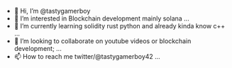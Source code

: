 - 👋 Hi, I’m @tastygamerboy
- 👀 I’m interested in Blockchain development mainly solana ...
- 🌱 I’m currently learning solidity rust python and already kinda know c++ ...
- 💞️ I’m looking to collaborate on youtube videos or blockchain development; ...
- 📫 How to reach me twitter/@tastygamerboy42 ...

<!---
tastygamerbot/tastygamerboy is a ✨ special ✨ repository because its `README.md` (this file) appears on your GitHub profile.
You can click the Preview link to take a look at your changes.
--->
